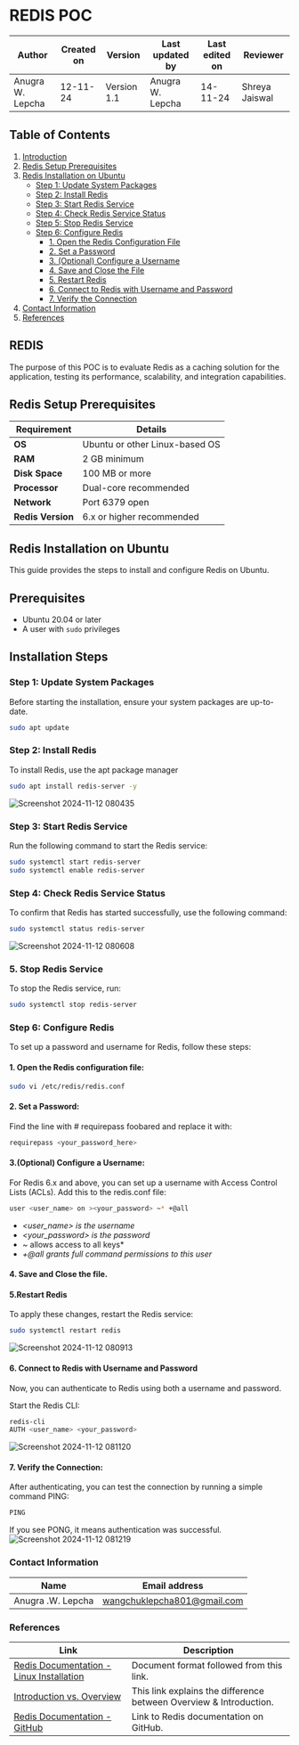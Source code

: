 # REDIS POC

| **Author**            | **Created on** | **Version** | **Last updated by**       | **Last edited on** | **Reviewer**      |
|-----------------------|----------------|-------------|----------------------------|---------------------|-------------------|
| Anugra W. Lepcha      | 12-11-24       | Version 1.1  | Anugra W. Lepcha           | 14-11-24           | Shreya Jaiswal    |

## Table of Contents

1. [Introduction](#redis)
2. [Redis Setup Prerequisites](#redis-setup-prerequisites)
3. [Redis Installation on Ubuntu](#redis-installation-on-ubuntu)
    - [Step 1: Update System Packages](#step-1-update-system-packages)
    - [Step 2: Install Redis](#step-2-install-redis)
    - [Step 3: Start Redis Service](#step-3-start-redis-service)
    - [Step 4: Check Redis Service Status](#step-4-check-redis-service-status)
    - [Step 5: Stop Redis Service](#step-5-stop-redis-service)
    - [Step 6: Configure Redis](#step-6-configure-redis)
        - [1. Open the Redis Configuration File](#1-open-the-redis-configuration-file)
        - [2. Set a Password](#2-set-a-password)
        - [3. (Optional) Configure a Username](#3-optional-configure-a-username)
        - [4. Save and Close the File](#4-save-and-close-the-file)
        - [5. Restart Redis](#5-restart-redis)
        - [6. Connect to Redis with Username and Password](#6-connect-to-redis-with-username-and-password)
        - [7. Verify the Connection](#7-verify-the-connection)
4. [Contact Information](#contact-information)
5. [References](#references)


## REDIS

The purpose of this POC is to evaluate Redis as a caching solution for the application, testing its performance, scalability, and integration capabilities.

## Redis Setup Prerequisites

| **Requirement**        | **Details**                  |
|------------------------|------------------------------|
| **OS**                 | Ubuntu or other Linux-based OS |
| **RAM**                | 2 GB minimum                 |
| **Disk Space**         | 100 MB or more               |
| **Processor**          | Dual-core recommended        |
| **Network**            | Port 6379 open               |
| **Redis Version**      | 6.x or higher recommended    |

## Redis Installation on Ubuntu

This guide provides the steps to install and configure Redis on Ubuntu.

## Prerequisites

- Ubuntu 20.04 or later
- A user with `sudo` privileges

## Installation Steps

### Step 1: Update System Packages

Before starting the installation, ensure your system packages are up-to-date.

``` bash
sudo apt update
```
### Step 2: Install Redis

To install Redis, use the apt package manager

``` bash
sudo apt install redis-server -y
```
![Screenshot 2024-11-12 080435](https://github.com/user-attachments/assets/711e4bfe-df01-443e-97d8-2a9b52678f6f)

### Step 3: Start Redis Service
Run the following command to start the Redis service:

``` bash
sudo systemctl start redis-server
sudo systemctl enable redis-server
```
### Step 4: Check Redis Service Status
To confirm that Redis has started successfully, use the following command:

``` bash
sudo systemctl status redis-server
```
![Screenshot 2024-11-12 080608](https://github.com/user-attachments/assets/44b35826-c133-466b-a9c4-d7837b35012e)

### 5. Stop Redis Service
To stop the Redis service, run:

``` bash
sudo systemctl stop redis-server
```
### Step 6: Configure Redis
To set up a password and username for Redis, follow these steps:
#### 1. Open the Redis configuration file:

``` bash
sudo vi /etc/redis/redis.conf
```
#### 2. Set a Password:
Find the line with # requirepass foobared and replace it with:

``` bash
requirepass <your_password_here>
```

#### 3.(Optional) Configure a Username:
For Redis 6.x and above, you can set up a username with Access Control Lists (ACLs). Add this to the redis.conf file:

``` bash
user <user_name> on ><your_password> ~* +@all
```
- *<user_name> is the username* 
- *<your_password> is the password*
- *~* allows access to all keys*
- *+@all grants full command permissions to this user*

#### 4. Save and Close the file.

 #### 5.Restart Redis
To apply these changes, restart the Redis service:

``` bash
sudo systemctl restart redis
```
![Screenshot 2024-11-12 080913](https://github.com/user-attachments/assets/6b42f8fb-36c4-4074-8df8-3f99b2806581)

#### 6. Connect to Redis with Username and Password
Now, you can authenticate to Redis using both a username and password.

Start the Redis CLI:

``` bash
redis-cli
AUTH <user_name> <your_password>
```
![Screenshot 2024-11-12 081120](https://github.com/user-attachments/assets/384944e8-bbba-488b-ab4a-c583fe6c33f9)


#### 7. Verify the Connection: 
After authenticating, you can test the connection by running a simple command PING:

``` bash
PING
```
If you see PONG, it means authentication was successful.
![Screenshot 2024-11-12 081219](https://github.com/user-attachments/assets/ffffcdcd-7f95-4f15-b7e0-ea175aa57b72)


### Contact Information

| **Name** | **Email address**            |
|----------|-------------------------------|
| Anugra .W. Lepcha    |  wangchuklepcha801@gmail.com           |

 
### References

| Link                                                                                                           | Description                                               |
|---------------------------------------------------------------------------------------------------------------|-----------------------------------------------------------|
| [Redis Documentation - Linux Installation](https://redis.io/docs/latest/operate/oss_and_stack/install/install-redis/) | Document format followed from this link.                 |
| [Introduction vs. Overview](https://backendless.com/redis-what-it-is-what-it-does-and-why-you-should-care/) | This link explains the difference between Overview & Introduction. |
| [Redis Documentation - GitHub](https://github.com/avengers-p11/Documentation/tree/main/OT%20MS%20Understanding/Redis/Redis%20Documentation) | Link to Redis documentation on GitHub.                    |
